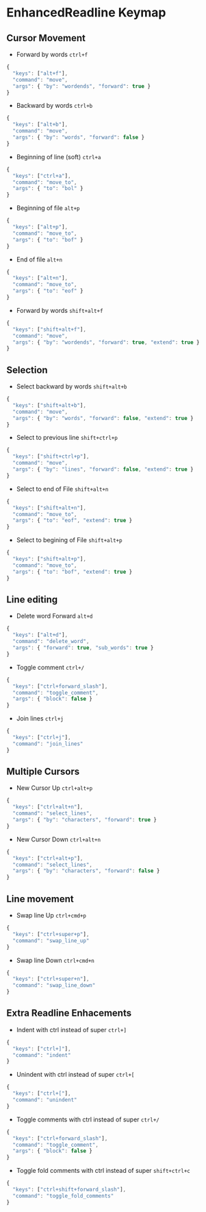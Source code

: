 EnhancedReadline Keymap
=======================

Cursor Movement
---------------

  * Forward by words `ctrl+f`

  ```js
  {
    "keys": ["alt+f"],
    "command": "move",
    "args": { "by": "wordends", "forward": true }
  }
  ```

  * Backward by words `ctrl+b`

  ```js
  {
    "keys": ["alt+b"],
    "command": "move",
    "args": { "by": "words", "forward": false }
  }
  ```

  * Beginning of line (soft) `ctrl+a`

  ```js
  {
    "keys": ["ctrl+a"],
    "command": "move_to",
    "args": { "to": "bol" }
  }
  ```

  * Beginning of file `alt+p`

  ```js
  {
    "keys": ["alt+p"],
    "command": "move_to",
    "args": { "to": "bof" }
  }
  ```

  * End of file `alt+n`

  ```js
  {
    "keys": ["alt+n"],
    "command": "move_to",
    "args": { "to": "eof" }
  }
  ```

  * Forward by words `shift+alt+f`

  ```js
  {
    "keys": ["shift+alt+f"],
    "command": "move",
    "args": { "by": "wordends", "forward": true, "extend": true }
  }
  ```

Selection
---------

  * Select backward by words `shift+alt+b`

  ```js
  {
    "keys": ["shift+alt+b"],
    "command": "move",
    "args": { "by": "words", "forward": false, "extend": true }
  }
  ```

  * Select to previous line `shift+ctrl+p`

  ```js
  {
    "keys": ["shift+ctrl+p"],
    "command": "move",
    "args": { "by": "lines", "forward": false, "extend": true }
  }
  ```

  * Select to end of File `shift+alt+n`

  ```js
  {
    "keys": ["shift+alt+n"],
    "command": "move_to",
    "args": { "to": "eof", "extend": true }
  }
  ```

  * Select to begining of File `shift+alt+p`

  ```js
  {
    "keys": ["shift+alt+p"],
    "command": "move_to",
    "args": { "to": "bof", "extend": true }
  }
  ```

Line editing
------------

  * Delete word Forward `alt+d`

  ```js
  {
    "keys": ["alt+d"],
    "command": "delete_word",
    "args": { "forward": true, "sub_words": true }
  }
  ```

  * Toggle comment `ctrl+/`

  ```js
  {
    "keys": ["ctrl+forward_slash"],
    "command": "toggle_comment",
    "args": { "block": false }
  }
  ```

  * Join lines `ctrl+j`

  ```js
  {
    "keys": ["ctrl+j"],
    "command": "join_lines"
  }
  ```

Multiple Cursors
----------------

  * New Cursor Up `ctrl+alt+p`

  ```js
  {
    "keys": ["ctrl+alt+n"],
    "command": "select_lines",
    "args": { "by": "characters", "forward": true }
  }
  ```

  * New Cursor Down `ctrl+alt+n`

  ```js
  {
    "keys": ["ctrl+alt+p"],
    "command": "select_lines",
    "args": { "by": "characters", "forward": false }
  }
  ```

Line movement
-------------

  * Swap line Up `ctrl+cmd+p`

  ```js
  {
    "keys": ["ctrl+super+p"],
    "command": "swap_line_up"
  }
  ```

  * Swap line Down `ctrl+cmd+n`

  ```js
  {
    "keys": ["ctrl+super+n"],
    "command": "swap_line_down"
  }
  ```

Extra Readline Enhacements
--------------------------

  * Indent with ctrl instead of super `ctrl+]`

  ```js
  {
    "keys": ["ctrl+]"],
    "command": "indent"
  }
  ```

  * Unindent with ctrl instead of super `ctrl+[`

  ```js
  {
    "keys": ["ctrl+["],
    "command": "unindent"
  }
  ```

  * Toggle comments with ctrl instead of super `ctrl+/`

  ```js
  {
    "keys": ["ctrl+forward_slash"],
    "command": "toggle_comment",
    "args": { "block": false }
  }
  ```

  * Toggle fold comments with ctrl instead of super `shift+ctrl+c`

  ```js
  {
    "keys": ["ctrl+shift+forward_slash"],
    "command": "toggle_fold_comments"
  }
  ```
